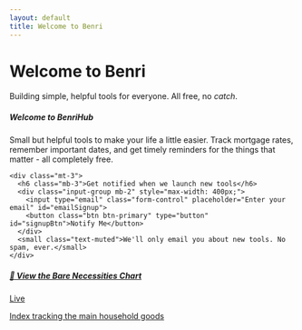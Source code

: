 ```yaml
---
layout: default
title: Welcome to Benri
---
```


<div class="text-center my-5">
  <h1 class="display-4 fw-bold">Welcome to Benri</h1>
  <p class="lead text-muted">Building simple, helpful tools for everyone. All free, no <i>catch</i>.</p>
</div>

<div class="card shadow-sm mb-4">
  <div class="card-body">
    <h5 class="card-title">Welcome to BenriHub</h5>
    <p class="card-text">Small but helpful tools to make your life a little easier. Track mortgage rates, remember important dates, and get timely reminders for the things that matter - all completely free.</p>
    
    <div class="mt-3">
      <h6 class="mb-3">Get notified when we launch new tools</h6>
      <div class="input-group mb-2" style="max-width: 400px;">
        <input type="email" class="form-control" placeholder="Enter your email" id="emailSignup">
        <button class="btn btn-primary" type="button" id="signupBtn">Notify Me</button>
      </div>
      <small class="text-muted">We'll only email you about new tools. No spam, ever.</small>
    </div>
  </div>
</div>

<div class="list-group">
  <a href="/benri/bare.html" class="list-group-item list-group-item-action">
    <div class="d-flex w-100 justify-content-between">
      <h5 class="mb-1">🧺 View the Bare Necessities Chart</h5>
      <span class="badge bg-primary rounded-pill">Live</span>
    </div>
    <p class="mb-1 text-muted">Index tracking the main household goods</p>
  </a>
</div>
